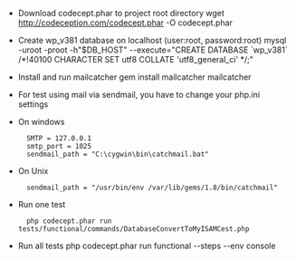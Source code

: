 * Download codecept.phar to project root directory
    wget http://codeception.com/codecept.phar -O codecept.phar

* Create wp_v381 database on localhost (user:root, password:root)
    mysql -uroot -proot -h"$DB_HOST" --execute="CREATE DATABASE \`wp_v381\` /*!40100 CHARACTER SET utf8 COLLATE 'utf8_general_ci' */;"

* Install and run mailcatcher
    gem install mailcatcher
    mailcatcher

* For test using mail via sendmail, you have to change your php.ini settings
 * On windows

         SMTP = 127.0.0.1
         smtp_port = 1025
         sendmail_path = "C:\cygwin\bin\catchmail.bat"

 * On Unix

         sendmail_path = "/usr/bin/env /var/lib/gems/1.8/bin/catchmail"


* Run one test

        php codecept.phar run tests/functional/commands/DatabaseConvertToMyISAMCest.php

* Run all tests
        php codecept.phar run functional --steps --env console

